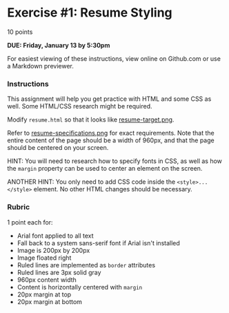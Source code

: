 # Exercise #1: Resume Styling

10 points

**DUE: Friday, January 13 by 5:30pm**

For easiest viewing of these instructions, view online on Github.com or use a Markdown previewer.

### Instructions

This assignment will help you get practice with HTML and
some CSS as well.  Some HTML/CSS research might be required.

Modify `resume.html` so that it looks like [resume-target.png](resume-target.png).

Refer to [resume-specifications.png](resume-specifications.png) for exact requirements.  Note 
that the entire content of the page should be a width of 960px, and that the page should be 
centered on your screen.

HINT: You will need to research how to specify fonts in CSS, as well as how the `margin`
property can be used to center an element on the screen.

ANOTHER HINT: You only need to add CSS code inside the `<style>...</style>` element.  No other HTML
changes should be necessary.

### Rubric

1 point each for:
- Arial font applied to all text
- Fall back to a system sans-serif font if Arial isn't installed
- Image is 200px by 200px
- Image floated right
- Ruled lines are implemented as `border` attributes
- Ruled lines are 3px solid gray
- 960px content width
- Content is horizontally centered with `margin`
- 20px margin at top
- 20px margin at bottom
